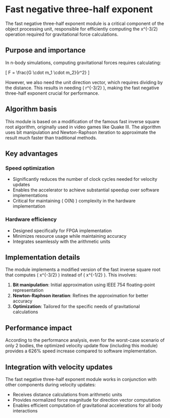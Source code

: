 # Fast negative three-half exponent

The fast negative three-half exponent module is a critical component of the object processing unit, responsible for efficiently computing the x^(-3/2) operation required for gravitational force calculations.

## Purpose and importance

In n-body simulations, computing gravitational forces requires calculating:

\[ F = \frac{G \cdot m_1 \cdot m_2}{r^2} \]

However, we also need the unit direction vector, which requires dividing by the distance. This results in needing \( r^{-3/2} \), making the fast negative three-half exponent crucial for performance.

## Algorithm basis

This module is based on a modification of the famous fast inverse square root algorithm, originally used in video games like Quake III. The algorithm uses bit manipulation and Newton-Raphson iteration to approximate the result much faster than traditional methods.

## Key advantages

### Speed optimization

- Significantly reduces the number of clock cycles needed for velocity updates
- Enables the accelerator to achieve substantial speedup over software implementations
- Critical for maintaining \( O(N) \) complexity in the hardware implementation

### Hardware efficiency

- Designed specifically for FPGA implementation
- Minimizes resource usage while maintaining accuracy
- Integrates seamlessly with the arithmetic units

## Implementation details

The module implements a modified version of the fast inverse square root that computes \( x^{-3/2} \) instead of \( x^{-1/2} \). This involves:

1. **Bit manipulation**: Initial approximation using IEEE 754 floating-point representation
2. **Newton-Raphson iteration**: Refines the approximation for better accuracy
3. **Optimization**: Tailored for the specific needs of gravitational calculations

## Performance impact

According to the performance analysis, even for the worst-case scenario of only 2 bodies, the optimized velocity update flow (including this module) provides a 626% speed increase compared to software implementation.

## Integration with velocity updates

The fast negative three-half exponent module works in conjunction with other components during velocity updates:

- Receives distance calculations from arithmetic units
- Provides normalized force magnitude for direction vector computation
- Enables efficient computation of gravitational accelerations for all body interactions